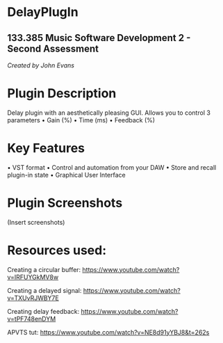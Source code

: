 # DelayPlugIn

## 133.385 Music Software Development 2 - Second Assessment
*Created by John Evans*

# Plugin Description

Delay plugin with an aesthetically pleasing GUI. 
Allows you to control 3 parameters
• Gain (%)
• Time (ms)
• Feedback (%)

# Key Features

• VST format
• Control and automation from your DAW
• Store and recall plugin-in state
• Graphical User Interface

# Plugin Screenshots

(Insert screenshots)

# Resources used:

Creating a circular buffer:
https://www.youtube.com/watch?v=IRFUYGkMV8w

Creating a delayed signal:
https://www.youtube.com/watch?v=TXUvRJWBY7E

Creating delay feedback:
https://www.youtube.com/watch?v=tPF748enDYM

APVTS tut:
https://www.youtube.com/watch?v=NE8d91yYBJ8&t=262s

